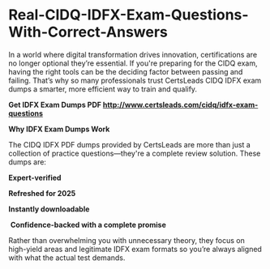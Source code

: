 # Real-CIDQ-IDFX-Exam-Questions-With-Correct-Answers
<p>In a world where digital transformation drives innovation, certifications are no longer optional they&rsquo;re essential. If you&#39;re preparing for the CIDQ exam, having the right tools can be the deciding factor between passing and failing. That&rsquo;s why so many professionals trust CertsLeads CIDQ IDFX exam dumps a smarter, more efficient way to train and qualify.</p> <p><strong>Get IDFX Exam Dumps PDF&nbsp;<a href="http://www.certsleads.com/cidq/idfx-exam-questions">http://www.certsleads.com/cidq/idfx-exam-questions</a></strong></p> <p><strong>Why IDFX Exam Dumps Work</strong></p> <p>The CIDQ IDFX PDF dumps provided by CertsLeads are more than just a collection of practice questions&mdash;they&#39;re a complete review solution. These dumps are:</p> <p><strong>Expert-verified</strong></p> <p><strong>Refreshed for 2025</strong></p> <p><strong>Instantly downloadable</strong></p> <p>&nbsp;<strong>Confidence-backed with a complete promise</strong></p> <p>Rather than overwhelming you with unnecessary theory, they focus on high-yield areas and legitimate IDFX exam formats so you&rsquo;re always aligned with what the actual test demands.</p> <p>&nbsp;</p>

